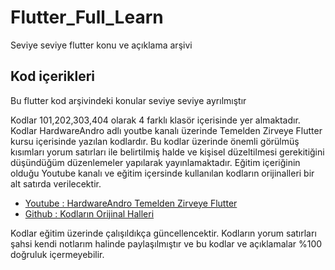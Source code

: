 # Flutter_Full_Learn

Seviye seviye flutter konu ve açıklama arşivi

## Kod içerikleri

Bu flutter kod arşivindeki konular seviye seviye ayrılmıştır

Kodlar 101,202,303,404 olarak 4 farklı klasör içerisinde yer almaktadır. Kodlar HardwareAndro adlı youtbe kanalı üzerinde Temelden Zirveye Flutter kursu içerisinde yazılan kodlardır. Bu kodlar üzerinde önemli görülmüş kısımları yorum satırları ile belirtilmiş halde ve kişisel düzeltilmesi gerekitiğini düşündüğüm düzenlemeler yapılarak yayınlamaktadır. Eğitim içeriğinin olduğu Youtube kanalı ve eğitim içersinde kullanılan kodların orijinalleri bir alt satırda verilecektir.

- [Youtube : HardwareAndro Temelden Zirveye Flutter](https://www.youtube.com/watch?v=lpvuM9lo3HU&list=PL1k5oWAuBhgXdw1BbxVGxxWRmkGB1C11l&index=1)
- [Github : Kodların Orijinal Halleri](https://github.com/VB10/Flutter-Full-Learn)

Kodlar eğitim üzerinde çalışıldıkça güncellencektir.
Kodların yorum satırları şahsi kendi notlarım halinde paylaşılmıştır ve bu kodlar ve açıklamalar %100 doğruluk içermeyebilir.

